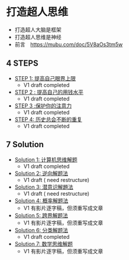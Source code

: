 # 打造超人思维

* 打造超人大脑是框架
* 打造超人思维是神经
* 前言　https://mubu.com/doc/5V8aOs3tm5w

## 4 STEPS

* [STEP 1: 提高自己眼界上限](step-01.md)
  - V1 draft completed
* [STEP 2 : 提高自己的用钱水平](step-02.md)
  - V1 draft completed
* [STEP 3 :保护你的注意力](step-03.md)
  - V1 draft completed
* [STEP 4: 历史总会不断的重复](step-04.md)
  - V1 draft completed

## 7 Solution

* [Solution 1: 计算机思维解题](hack-01.md)
  - V1 draft completed
* [Solution 2: 逆向解题法](hack-02.md)
  - V1 draft ( need restructure)
* [Solution 3: 潜意识解題法](hack-03.md)
  - V1 draft ( need restructure)
* [Solution 4: 概率解题法](hack-04.md)
  - V1 有影片逐字稿，但须重写成文章
* [Solution 5: 跨界解题法](hack-05.md)
  - V1 有影片逐字稿，但须重写成文章
* [Solution 6: 分类解题法](hack-06.md)
  - V1 draft completed
* [Solution 7: 数学思维解题](hack-07.md)
  - V1 有影片逐字稿，但须重写成文章

  
